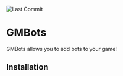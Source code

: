 ![Last Commit](https://img.shields.io/github/last-commit/Noobz4Life/GMBots)

# GMBots

GMBots allows you to add bots to your game!

## Installation
